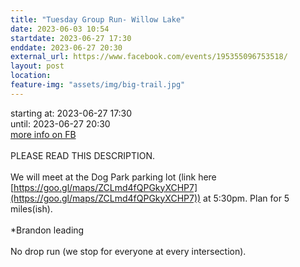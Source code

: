 ```yaml
---
title: "Tuesday Group Run- Willow Lake"
date: 2023-06-03 10:54
startdate: 2023-06-27 17:30
enddate: 2023-06-27 20:30
external_url: https://www.facebook.com/events/195355096753518/
layout: post
location: 
feature-img: "assets/img/big-trail.jpg"
---
```


starting at: 2023-06-27 17:30<br>until: 2023-06-27 20:30<br><a href="https://www.facebook.com/events/195355096753518/">more info on FB</a><br><br>PLEASE READ THIS DESCRIPTION. <br>
  <br>
  We will meet at the Dog Park parking lot (link here [https://goo.gl/maps/ZCLmd4fQPGkyXCHP7](https://goo.gl/maps/ZCLmd4fQPGkyXCHP7)) at 5&#58;30pm. Plan for 5 miles(ish).<br>
  <br>
  *Brandon leading <br>
  <br>
  No drop run (we stop for everyone at every intersection).<br>
  <br>
  
